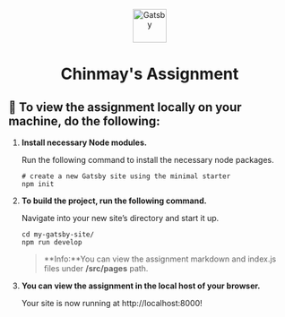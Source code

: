 <p align="center">
  <a href="https://www.gatsbyjs.com/?utm_source=starter&utm_medium=readme&utm_campaign=minimal-starter">
    <img alt="Gatsby" src="https://www.gatsbyjs.com/Gatsby-Monogram.svg" width="60" />
  </a>
</p>
<h1 align="center">
  Chinmay's Assignment
</h1>

## 🚀 To view the assignment locally on your machine, do the following:

1.  **Install necessary Node modules.**

    Run the following command to install the necessary node packages.

    ``` shell
    # create a new Gatsby site using the minimal starter
    npm init 
    ```

2.  **To build the project, run the following command.**

    Navigate into your new site’s directory and start it up.

    ``` shell
    cd my-gatsby-site/
    npm run develop
    ```
    > **Info:**You can view the assignment markdown and index.js files under **/src/pages** path.

3.  **You can view the assignment in the local host of your browser.**

    Your site is now running at http://localhost:8000!
